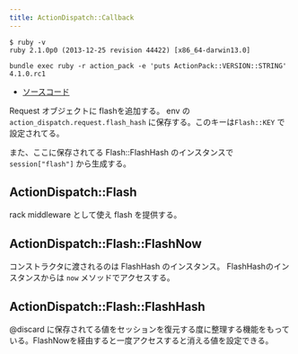 ```yaml
---
title: ActionDispatch::Callback
---
```


```
$ ruby -v
ruby 2.1.0p0 (2013-12-25 revision 44422) [x86_64-darwin13.0]
```

```
bundle exec ruby -r action_pack -e 'puts ActionPack::VERSION::STRING'
4.1.0.rc1
```

* [ソースコード](https://github.com/rails/rails/blob/v4.1.0.rc1/actionpack/lib/action_dispatch/middleware/flash.rb)


Request オブジェクトに flashを追加する。
env の `action_dispatch.request.flash_hash` に保存する。このキーは`Flash::KEY` で設定されてる。

また、ここに保存されてる Flash::FlashHash のインスタンスで `session["flash"]` から生成する。


ActionDispatch::Flash
--------------------------------------------------------------------------------
rack middleware として使え flash を提供する。

ActionDispatch::Flash::FlashNow
--------------------------------------------------------------------------------
コンストラクタに渡されるのは FlashHash のインスタンス。
FlashHashのインスタンスからは `now` メソッドでアクセスする。


ActionDispatch::Flash::FlashHash
--------------------------------------------------------------------------------
@discard に保存されてる値をセッションを復元する度に整理する機能をもっている。FlashNowを経由すると一度アクセスすると消える値を設定できる。
